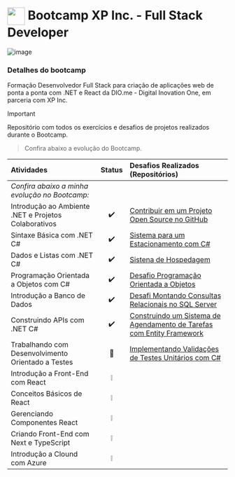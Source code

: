 <h1>
    <a href="https://www.dio.me/">
     <img align="center" width="40px" src="https://hermes.digitalinnovation.one/assets/diome/logo-minimized.png" target="_blank"></a>
    <span> Bootcamp XP Inc. - Full Stack Developer</span>
</h1>

![image](https://github.com/user-attachments/assets/b7af2b37-ea00-42d4-a2b1-6c49804de835)

### Detalhes do bootcamp

Formação Desenvolvedor Full Stack para criação de aplicações web de ponta a ponta com .NET e React da DIO.me - Digital Inovation One, em parceria com XP Inc.

> [!IMPORTANT]
> Repositório com todos os exercícios e desafios de projetos realizados durante o Bootcamp. 

> Confira abaixo a evolução do Bootcamp. 


| Atividades | Status | Desafios Realizados (Repositórios) |
|:----------|:--------------: |:-------------- |
| <em>Confira abaixo a minha evolução no Bootcamp:</em> | 
| Introdução ao Ambiente .NET e Projetos Colaborativos| ✔️ | [Contribuir em um Projeto Open Source no GitHub](https://github.com/daniloaraujosp/dio-lab-open-source)|
| Sintaxe Básica com .NET C# | ✔️ | [Sistema para um Estacionamento com C#](https://github.com/daniloaraujosp/trilha-net-fundamentos-desafio) |
| Dados e Listas com .NET C# | ✔️ | [Sistena de Hospedagem](https://github.com/daniloaraujosp/trilha-net-explorando-desafio) |
| Programação Orientada a Objetos com C# | ✔️ | [Desafio Programação Orientada a Objetos](https://github.com/daniloaraujosp/trilha-net-poo-desafio) |
| Introdução a Banco de Dados | ✔️ | [Desafi Montando Consultas Relacionais no SQL Server](https://github.com/daniloaraujosp/trilha-net-banco-de-dados-desafio) |
| Construindo APIs com .NET C# | ✔️ | [Construindo um Sistema de Agendamento de Tarefas com Entity Framework](https://github.com/daniloaraujosp/trilha-net-api-desafio) |
| Trabalhando com Desenvolvimento Orientado a Testes | 🚀 | [Implementando Validações de Testes Unitários com C#](https://github.com/daniloaraujosp/trilha-net-testes-unitarios-desafio) |
| Introdução a Front-End com React | ❕ | |
| Conceitos Básicos de React | ❕ | |
| Gerenciando Componentes React | ❕ | |
| Criando Front-End com Next e TypeScript | ❕ | |
| Introdução a Clound com Azure | ❕ | |
